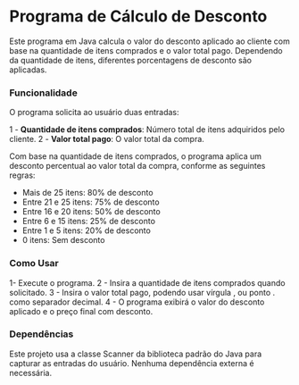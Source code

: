 <h1>Programa de Cálculo de Desconto</h1>
Este programa em Java calcula o valor do desconto aplicado ao cliente com base na quantidade de itens comprados e o valor total pago. Dependendo da quantidade de itens, diferentes porcentagens de desconto são aplicadas.

<h3>Funcionalidade</h3>
O programa solicita ao usuário duas entradas:

1 - <strong>Quantidade de itens comprados</strong>: Número total de itens adquiridos pelo cliente.
2 - <strong>Valor total pago</strong>: O valor total da compra.

Com base na quantidade de itens comprados, o programa aplica um desconto percentual ao valor total da compra, conforme as seguintes regras:

- Mais de 25 itens: 80% de desconto
- Entre 21 e 25 itens: 75% de desconto
- Entre 16 e 20 itens: 50% de desconto
- Entre 6 e 15 itens: 25% de desconto
- Entre 1 e 5 itens: 20% de desconto
- 0 itens: Sem desconto

<h3>Como Usar</h3>
1- Execute o programa.
2 - Insira a quantidade de itens comprados quando solicitado.
3 - Insira o valor total pago, podendo usar vírgula , ou ponto . como separador decimal.
4 - O programa exibirá o valor do desconto aplicado e o preço final com desconto.

<h3>Dependências</h3>
Este projeto usa a classe Scanner da biblioteca padrão do Java para capturar as entradas do usuário. Nenhuma dependência externa é necessária.

